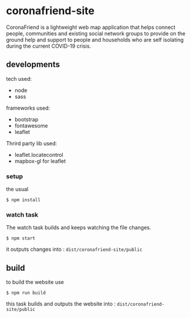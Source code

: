 # coronafriend-site

CoronaFriend is a lightweight web map application that helps connect people,
communities and existing social network groups to provide on the ground help
and support to people and households who are self isolating during the current
COVID-19 crisis.

## developments

tech used:

-   node
-   sass

frameworks used:

-   bootstrap
-   fontawesome
-   leaflet

Thrird party lib used:

-   leaflet.locatecontrol
-   mapbox-gl for leaflet

### setup

the usual

```
$ npm install
```

### watch task

The watch task builds and keeps watching the file changes.

```
$ npm start
```

it outputs changes into : `dist/coronafriend-site/public`

## build

to build the website use

```
$ npm run build
```

this task builds and outputs the website into : `dist/coronafriend-site/public`
